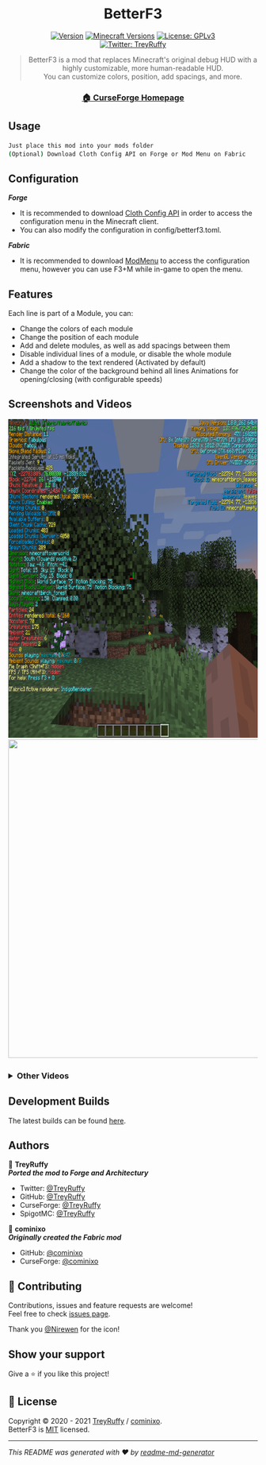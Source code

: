 <div style="text-align: center;"><h1 >BetterF3</h1>


[![Version](https://img.shields.io/badge/dynamic/json?color=ed37aa&label=Version&query=%24%5B%27promos%27%5D%5B%271.17.1-latest%27%5D&url=https%3A%2F%2Fraw.githubusercontent.com%2FTreyRuffy%2FBetterF3%2F1.17.1-Forge%2Fupdate.json?cacheSeconds=2592000)](https://www.curseforge.com/minecraft/mc-mods/betterf3/files)
[![Minecraft Versions](https://img.shields.io/badge/Minecraft-1.16.2--1.17.1+-9450cc)](http://files.minecraftforge.net/)
[![License: GPLv3](https://img.shields.io/badge/License-MIT-2230f2.svg)](https://github.com/TreyRuffy/BetterF3/blob/1.17.1-Forge/BetterF3-License)
<br/>
[![Twitter: TreyRuffy](https://img.shields.io/twitter/follow/TreyRuffy.svg?style=social)](https://twitter.com/TreyRuffy)

</div>

<blockquote style="text-align: center;">BetterF3 is a mod that replaces Minecraft's original debug HUD 
with a highly customizable, more 
human-readable HUD.<br/>
You can customize colors, position, add spacings, and more.
</blockquote>

<h3 align="center">
<a href="https://www.curseforge.com/minecraft/mc-mods/betterf3/" target="_blank">🏠 CurseForge Homepage</a>
</h3>

## Usage

```sh
Just place this mod into your mods folder
(Optional) Download Cloth Config API on Forge or Mod Menu on Fabric
```

## Configuration
***Forge***
* It is recommended to download [Cloth Config API](https://www.curseforge.com/minecraft/mc-mods/cloth-config-forge/) in
  order to access the configuration menu in the Minecraft client.<br/>
* You can also modify the configuration in config/betterf3.toml.

***Fabric***
* It is recommended to download [ModMenu](https://www.curseforge.com/minecraft/mc-mods/modmenu/) to access the
  configuration menu, however you can use F3+M while in-game to open the menu.

## Features
Each line is part of a Module, you can:
- Change the colors of each module
- Change the position of each module
- Add and delete modules, as well as add spacings between them
- Disable individual lines of a module, or disable the whole module
- Add a shadow to the text rendered (Activated by default)
- Change the color of the background behind all lines
  Animations for opening/closing (with configurable speeds)

## Screenshots and Videos

<img src="docs/readme%20image.png" height="642" width="800" alt=""/>

<img src="docs/readme%20gif.gif" height="642" width="800" alt=""/>

<h3>
<details>
<summary>Other Videos</summary>

<ul>
<li><a href="https://www.youtube.com/watch?v=5lcZ853-jkA&t=349s" target="_blank">Video by Boodlyneck</a>
</li>
</ul>

</details>
</h3>

## Development Builds
The latest builds can be found [here](https://github.com/TreyRuffy/BetterF3/actions). <br/>

## Authors

👤 **TreyRuffy**<br/>
***Ported the mod to Forge and Architectury***

* Twitter: [@TreyRuffy](https://twitter.com/TreyRuffy/)
* GitHub: [@TreyRuffy](https://github.com/TreyRuffy/)
* CurseForge: [@TreyRuffy](https://www.curseforge.com/members/treyruffy/)
* SpigotMC: [@TreyRuffy](https://www.spigotmc.org/members/treyruffy.31262/)

👤 **cominixo**<br/>
***Originally created the Fabric mod***

* GitHub: [@cominixo](https://github.com/cominixo/)
* CurseForge: [@cominixo](https://www.curseforge.com/members/cominixo/)

## 🤝 Contributing

Contributions, issues and feature requests are welcome!<br/>Feel free to check [issues page](https://github.com/TreyRuffy/BetterF3/issues/).

Thank you [@Nirewen](https://github.com/Nirewen/) for the icon!

## Show your support

Give a ⭐️ if you like this project!

## 📝 License

Copyright © 2020 - 2021 [TreyRuffy](https://github.com/TreyRuffy/) / [cominixo](https://github.com/cominixo/). <br/>
BetterF3 is [MIT](https://choosealicense.com/licenses/mit/) licensed.

***
_This README was generated with ❤️ by [readme-md-generator](https://github.com/kefranabg/readme-md-generator/)_
